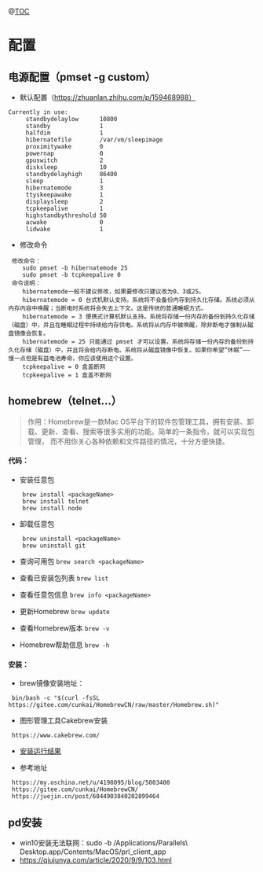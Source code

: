 @[TOC](目录)

# 配置

## 电源配置（pmset -g custom）

+ 默认配置（https://zhuanlan.zhihu.com/p/159468988）

```
Currently in use:
     standbydelaylow      10800
     standby              1
     halfdim              1
     hibernatefile        /var/vm/sleepimage
     proximitywake        0
     powernap             0
     gpuswitch            2
     disksleep            10
     standbydelayhigh     86400
     sleep                1
     hibernatemode        3
     ttyskeepawake        1
     displaysleep         2
     tcpkeepalive         1
     highstandbythreshold 50
     acwake               0
     lidwake              1
```

+ 修改命令

```
 修改命令：
    sudo pmset -b hibernatemode 25 
    sudo pmset -b tcpkeepalive 0 
 命令说明：
    hibernatemode一般不建议修改，如果要修改只建议改为0、3或25。
    hibernatemode = 0 台式机默认支持。系统将不会备份内存到持久化存储。系统必须从内存内容中唤醒；当断电时系统将会失去上下文。这是传统的普通睡眠方式。
    hibernatemode = 3 便携式计算机默认支持。系统将存储一份内存的备份到持久化存储（磁盘）中，并且在睡眠过程中持续给内存供电。系统将从内存中被唤醒，除非断电才强制从磁盘镜像会恢复。
    hibernatemode = 25 只能通过 pmset 才可以设置。系统将存储一份内存的备份到持久化存储（磁盘）中，并且将会给内存断电。系统将从磁盘镜像中恢复。如果你希望“休眠”——慢一点但是有益电池寿命，你应该使用这个设置。
    tcpkeepalive = 0 盒盖断网
    tcpkeepalive = 1 盒盖不断网
```

## homebrew（telnet...）

> 作用：Homebrew是一款Mac OS平台下的软件包管理工具，拥有安装、卸载、更新、查看、搜索等很多实用的功能。简单的一条指令，就可以实现包管理，
> 而不用你关心各种依赖和文件路径的情况，十分方便快捷。

#### 代码：

+ 安装任意包

```
    brew install <packageName>
    brew install telnet
    brew install node
```

+ 卸载任意包

```
    brew uninstall <packageName>
    brew uninstall git
```

+ 查询可用包 `brew search <packageName>`

+ 查看已安装包列表 `brew list`

+ 查看任意包信息 `brew info <packageName>`

+ 更新Homebrew `brew update`

+ 查看Homebrew版本 `brew -v`

+ Homebrew帮助信息 `brew -h`

#### 安装：

+ brew镜像安装地址：

```
 bin/bash -c "$(curl -fsSL https://gitee.com/cunkai/HomebrewCN/raw/master/Homebrew.sh)"
```

+ 图形管理工具Cakebrew安装

```
 https://www.cakebrew.com/
```

+ [安装运行结果](/doc/data/img/brew-install.md)

+ 参考地址

```
 https://my.oschina.net/u/4198095/blog/5003400
 https://gitee.com/cunkai/HomebrewCN/
 https://juejin.cn/post/6844903840202899464
```

## pd安装

+ win10安装无法联网：sudo -b /Applications/Parallels\ Desktop.app/Contents/MacOS/prl_client_app
+ https://qiujunya.com/article/2020/9/9/103.html